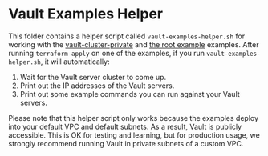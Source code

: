 # Vault Examples Helper

This folder contains a helper script called `vault-examples-helper.sh` for working with the 
[vault-cluster-private](https://github.com/hashicorp/terraform-aws-vault/tree/master/examples/vault-cluster-private) and [the root example](https://github.com/hashicorp/terraform-aws-vault/tree/master/examples/root-example) 
examples. After running `terraform apply` on one of the examples, if you run  `vault-examples-helper.sh`, it will 
automatically:

1. Wait for the Vault server cluster to come up.
1. Print out the IP addresses of the Vault servers.
1. Print out some example commands you can run against your Vault servers.

Please note that this helper script only works because the examples deploy into your default VPC and default subnets.
As a result, Vault is publicly accessible. This is OK for testing and learning, but for production usage, we strongly 
recommend running Vault in private subnets of a custom VPC.
